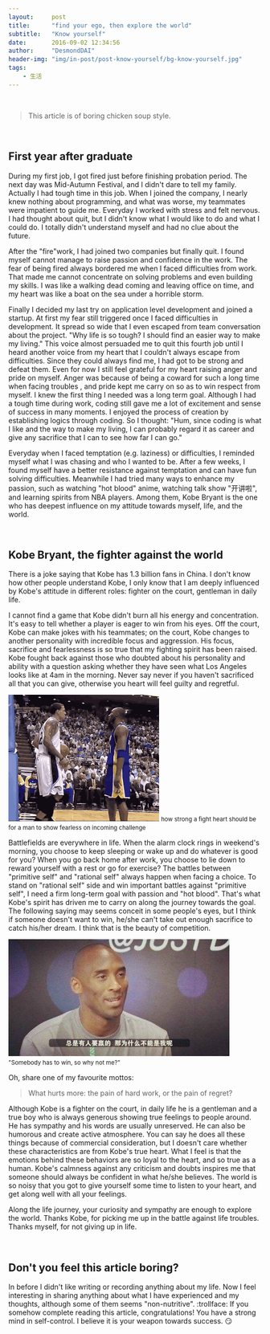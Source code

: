 ```yaml
---
layout:     post
title:      "find your ego, then explore the world"
subtitle:   "Know yourself"
date:       2016-09-02 12:34:56
author:     "DesmondDAI"
header-img: "img/in-post/post-know-yourself/bg-know-yourself.jpg"
tags:
    - 生活
---
```


<br>

> This article is of boring chicken soup style.

<br>


## First year after graduate

During my first job, I got fired just before finishing probation period. The next day was Mid-Autumn Festival, and I didn't dare to tell my family.
Actually I had tough time in this job. When I joined the company, I nearly knew nothing about programming, and what was worse, my teammates were impatient to guide me. Everyday I
worked with stress and felt nervous. I had thought about quit, but I didn't know what I would like to do and what I could do. I totally didn't understand myself and
had no clue about the future.

After the "fire"work, I had joined two companies but finally quit. I found myself cannot manage to raise passion and confidence in the work. The fear of being fired always
bordered me when I faced difficulties from work. That made me cannot concentrate on solving problems and even building my skills. I was like a walking dead coming and
leaving office on time, and my heart was like a boat on the sea under a horrible storm.

Finally I decided my last try on application level development and joined a startup. At first my fear still triggered once I faced difficulties in development.
It spread so wide that I even escaped from team conversation about the project. "Why life is so tough? I should find an easier way to make my living." This voice
almost persuaded me to quit this fourth job until I heard another voice from my heart that I couldn't always escape from difficulties. Since they could always find me,
I had got to be strong and defeat them. Even for now I still feel grateful for my heart raising anger and pride on myself. Anger was because of being a coward
for such a long time when facing troubles , and pride kept me carry on so as to win respect from myself. I knew the first thing I needed was a long term goal. Although I
had a tough time during work, coding still gave me a lot of excitement and sense of success in many moments. I enjoyed the process of creation by establishing logics through
coding. So I thought: "Hum, since coding is what I like and the way to make my living, I can probably regard it as career and give any sacrifice that I can to see how far I can go."

Everyday when I faced temptation (e.g. laziness) or difficulties, I reminded myself what I was chasing and who I wanted to be. After a few weeks, I found myself have a
better resistance against temptation and can have fun solving difficulties. Meanwhile I had tried many ways to enhance my passion, such as watching "hot blood" anime,
watching talk show "开讲啦", and learning spirits from NBA players. Among them, Kobe Bryant is the one who has deepest influence on my attitude towards myself, life, and the world.

<br>

## Kobe Bryant, the fighter against the world

There is a joke saying that Kobe has 1.3 billion fans in China. I don't know how other people understand Kobe, I only know that I am deeply influenced by Kobe's attitude in
different roles: fighter on the court, gentleman in daily life.

I cannot find a game that Kobe didn't burn all his energy and concentration. It's easy to tell whether a player is eager to win from his eyes. Off the court, Kobe
can make jokes with his teammates; on the court, Kobe changes to another personality with incredible focus and aggression. His focus, sacrifice and fearlessness is so true
that my fighting spirit has been raised. Kobe fought back against those who doubted about his personality and ability with a question asking whether they have seen what
Los Angeles looks like at 4am in the morning. Never say never if you haven't sacrificed all that you can give, otherwise you heart will feel guilty and regretful.

![Kobe对峙Barnes](/img/in-post/post-know-yourself/kobe_not_afraid_barnes.gif)
<small class="img-hint">how strong a fight heart should be for a man to show fearless on incoming challenge</small>

Battlefields are everywhere in life. When the alarm clock rings in weekend's morning, you choose to keep sleeping or wake up and do whatever is good for you? When you go back
home after work, you choose to lie down to reward yourself with a rest or go for exercise? The battles between "primitive self" and "rational self" always happen when facing a choice.
To stand on "rational self" side and win important battles against "primitive self", I need a firm long-term goal with passion and "hot blood". That's what Kobe's spirit has driven me
to carry on along the journey towards the goal. The following saying may seems conceit in some people's eyes, but I think if someone doesn't want to win, he/she can't take out
enough sacrifice to catch his/her dream. I think that is the beauty of competition.

![kobe_competition](/img/in-post/post-know-yourself/kobe_why_not_me.jpeg)
<small class="img-hint">"Somebody has to win, so why not me?"</small>

Oh, share one of my favourite mottos:

> What hurts more: the pain of hard work, or the pain of regret?

Although Kobe is a fighter on the court, in daily life he is a gentleman and a true boy who is always generous showing true feelings to people around. He has sympathy and
his words are usually unreserved. He can also be humorous and create active atmosphere. You can say he does all these things because of commercial consideration, but I
doesn't care whether these characteristics are from Kobe's true heart. What I feel is that the emotions behind these behaviors are so loyal to the heart, and so true as a human.
Kobe's calmness against any criticism and doubts inspires me that someone should always be confident in what he/she believes. The world is so noisy that you got to give yourself
some time to listen to your heart, and get along well with all your feelings.

Along the life journey, your curiosity and sympathy are enough to explore the world. Thanks Kobe, for picking me up in the battle against life troubles. Thanks myself, for not
giving up in life.

<br>

## Don't you feel this article boring?

In before I didn't like writing or recording anything about my life. Now I feel interesting in sharing anything about what I have experienced and my thoughts, although some
of them seems "non-nutritive". :trollface: If you somehow complete reading this article, congratulations! You have a strong mind in self-control. I believe it is your weapon
towards success. :smirk:
